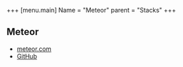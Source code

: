 +++
[menu.main]
Name = "Meteor"
parent = "Stacks"
+++

## Meteor

- [meteor.com](https://www.meteor.com/)
- [GitHub](https://github.com/meteor)

